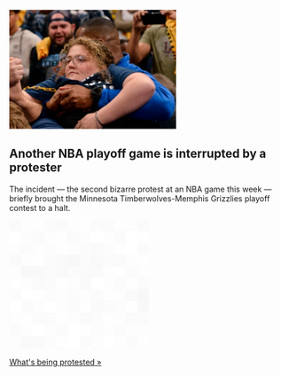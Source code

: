 
![Another NBA playoff game is interrupted by a protester](./20220417115852.png)
## Another NBA playoff game is interrupted by a protester

The incident — the second bizarre protest at an NBA game this week —briefly brought the Minnesota Timberwolves-Memphis Grizzlies playoff contest to a halt.

![pic](../square_bg.png)

[What's being protested »](https://www.yahoo.com/sports/nba-playoffs-protest-interrupts-timberwolves-grizzlies-chain-basket-212757669.html)
